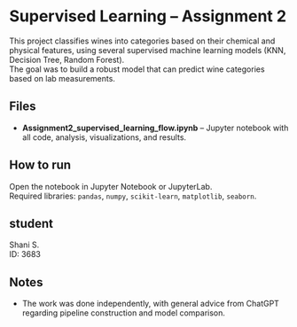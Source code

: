 # Supervised Learning – Assignment 2

This project classifies wines into categories based on their chemical and physical features, using several supervised machine learning models (KNN, Decision Tree, Random Forest).  
The goal was to build a robust model that can predict wine categories based on lab measurements.

## Files

- **Assignment2_supervised_learning_flow.ipynb** – Jupyter notebook with all code, analysis, visualizations, and results.

## How to run

Open the notebook in Jupyter Notebook or JupyterLab.  
Required libraries: `pandas`, `numpy`, `scikit-learn`, `matplotlib`, `seaborn`.

## student

Shani S.  
ID: 3683

## Notes

- The work was done independently, with general advice from ChatGPT regarding pipeline construction and model comparison.
